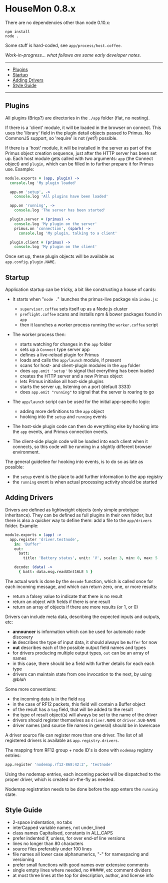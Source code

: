 # HouseMon 0.8.x

There are no dependencies other than node 0.10.x:

```
npm install
node .
```

Some stuff is hard-coded, see `app/process/host.coffee`.

*Work-in-progress... what follows are some early developer notes.*

----

* [Plugins](#plugins)
* [Startup](#startup)
* [Adding Drivers](#adding-drivers)
* [Style Guide](#style-guide)

----

## Plugins

All plugins (Briqs?) are directories in the `./app` folder (flat, no nesting).

If there is a 'client' module, it will be loaded in the browser on connect.
This uses the 'library' field in the plugin detail objects passed to Primus.
No CommonJS support, so 'require' is not (yet?) possible.

If there is a 'host' module, it will be installed in the server as part of the
Primus object creation sequence, just after the HTTP server has been set up.
Each host module gets called with two arguments: `app` (the Connect object) and
`plugin`, which can be filled in to further prepare it for Primus use. Example:

```coffee
module.exports = (app, plugin) ->
  console.log 'My plugin loaded'

  app.on 'setup', ->
    console.log 'All plugins have been loaded'

  app.on 'running', ->
    console.log 'The server has been started'

  plugin.server = (primus) ->
    console.log 'My plugin on the server'
    primus.on 'connection', (spark) ->
      console.log 'My plugin, talking to a client'

  plugin.client = (primus) ->
    console.log 'My plugin on the client'
```

Once set up, these plugin objects will be available as `app.config.plugin.NAME`.

## Startup

Application startup can be tricky, a bit like constructing a house of cards:

* It starts when "`node .`" launches the primus-live package via `index.js`:
    * `supervisor.coffee` sets itself up as a Node.js cluster
    * `preflight.coffee` scans and installs npm & bower packages found in `app`
    * then it launches a worker process running the `worker.coffee` script

* The worker process then:
    * starts watching for changes in the `app` folder
    * sets up a `Connect` type server app
    * defines a live-reload plugin for Primus
    * loads and calls the `app/launch` module, if present
    * scans for host- and client-plugin modules in the `app` folder
    * does `app.emit 'setup'` to signal that everything has been loaded
    * creates the HTTP server and a new Primus object
    * lets Primus initialise all host-side plugins
    * starts the server up, listening on a port (default 3333)
    * does `app.emit "running"` to signal that the server is roaring to go

* The `app/launch` script can be used for the initial app-specific logic:
    * adding more definitions to the `app` object
    * hooking into the `setup` and `running` events

* The host-side plugin code can then do everything else by hooking into the
  `app` events, and Primus connection events.

* The client-side plugin code will be loaded into each client when it connects,
  so this code will be running in a slightly different browser environment.

The general guideline for hooking into events, is to do so as late as possible:

* the `setup` event is the place to add further information to the app registry
* the `running` event is when actual processing activity should be started

## Adding Drivers

Drivers are defined as lightweight objects (only simple prototype inheritance).
They can be defined as full plugins in their own folder, but there is also a
quicker way to define them: add a file to the `app/drivers` folder. Example:

```coffee
module.exports = (app) ->
  app.register 'driver.testnode',
    in: 'Buffer'
    out:
      batt:
        title: 'Battery status', unit: 'V', scale: 3, min: 0, max: 5

    decode: (data) ->
      { batt: data.msg.readUInt16LE 5 }
```

The actual work is done by the `decode` function, which is called once for each
incoming message, and which can return zero, one, or more results:

* return a falsey value to indicate that there is no result
* return an object with fields if there is one result
* return an array of objects if there are more results (or 1, or 0)

Drivers can include meta data, describing the expected inputs and outputs, etc:

* **announcer** is information which can be used for automatic node discovery
* **in** describes the type of input data, it should always be `Buffer` for now
* **out** describes each of the possible output field names and types
* for drivers producing multiple output types, `out` can be an array of names
* in this case, there should be a field with further details for each each type
* drivers can maintain state from one invocation to the next, by using _@blah_

Some more conventions:

* the incoming data is in the field `msg`
* in the case of RF12 packets, this field will contain a Buffer object
* of the result has a `tag` field, that will be added to the result
* the type of result object(s) will always be set to the name of the driver
* drivers should register themselves as `driver.NAME` or `driver.SUB-NAME`
* driver names (and source file names in general) should be in lowercase

A driver source file can register more than one driver. The list of all
registered drivers is available as `app.registry.drivers`.

The mapping from RF12 group + node ID's is done with `nodemap` registry entries:

```coffee
app.register 'nodemap.rf12-868:42:2', 'testnode'
```

Using the nodemap entries, each incoming packet will be dispatched to the proper
driver, which is created on-the-fly as needed.

Nodemap registration needs to be done before the app enters the `running` state.

## Style Guide

* 2-space indentation, no tabs
* interCapped variable names, not under_lined
* class names Capitalised, constants in ALL_CAPS
* prefer indented if, unless, for over end-of line versions
* lines no longer than 80 characters
* source files preferably under 100 lines
* file names all lower case alphanumerics, "-" for namespacing and versioning
* prefer small functions with good names over extensive comments
* single empty lines where needed, no #####, etc comment dividers
* at most three lines at the top for description, author, and license info
